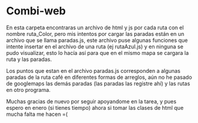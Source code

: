 # Combi-web

En esta carpeta encontraras un archivo de html y js por cada ruta con el nombre ruta_Color, pero mis intentos por cargar las paradas están en un archivo que se llama paradas.js, este archivo puse algunas funciones que intente insertar en el archivo de una ruta (ej rutaAzul.js) y en ninguna se pudo visualizar, esto lo hacía así para que en el mismo mapa se cargara la ruta y las paradas. 

Los puntos que estan en el archivo paradas.js corresponden a algunas paradas de la ruta café en diferentes formas de arreglos, aún no he pasado de googlemaps las demás paradas (las paradas las registre ahí) y las rutas en otro programa.

Muchas gracias de nuevo por seguir apoyandome en la tarea, y pues espero en enero (si tienes tiempo) ahora si tomar las clases de html que mucha falta me hacen =(
